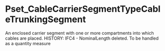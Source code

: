 # Pset_CableCarrierSegmentTypeCableTrunkingSegment

An enclosed carrier segment with one or more compartments into which cables are placed.
HISTORY: IFC4 - NominalLength deleted. To be handled as a quantity measure
